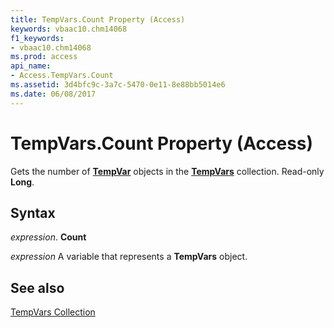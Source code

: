 ```yaml
---
title: TempVars.Count Property (Access)
keywords: vbaac10.chm14068
f1_keywords:
- vbaac10.chm14068
ms.prod: access
api_name:
- Access.TempVars.Count
ms.assetid: 3d4bfc9c-3a7c-5470-0e11-8e88bb5014e6
ms.date: 06/08/2017
---
```



# TempVars.Count Property (Access)

Gets the number of  **[TempVar](Access.TempVar.md)** objects in the **[TempVars](Access.TempVars.md)** collection. Read-only **Long**.


## Syntax

 _expression_. **Count**

 _expression_ A variable that represents a **TempVars** object.


## See also


[TempVars Collection](Access.TempVars.md)

